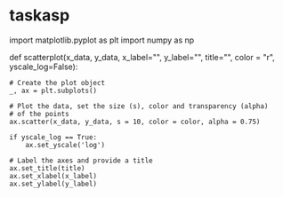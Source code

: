 # taskasp
import matplotlib.pyplot as plt
import numpy as np

def scatterplot(x_data, y_data, x_label="", y_label="", title="", color = "r", yscale_log=False):

    # Create the plot object
    _, ax = plt.subplots()

    # Plot the data, set the size (s), color and transparency (alpha)
    # of the points
    ax.scatter(x_data, y_data, s = 10, color = color, alpha = 0.75)

    if yscale_log == True:
        ax.set_yscale('log')

    # Label the axes and provide a title
    ax.set_title(title)
    ax.set_xlabel(x_label)
    ax.set_ylabel(y_label)
    

